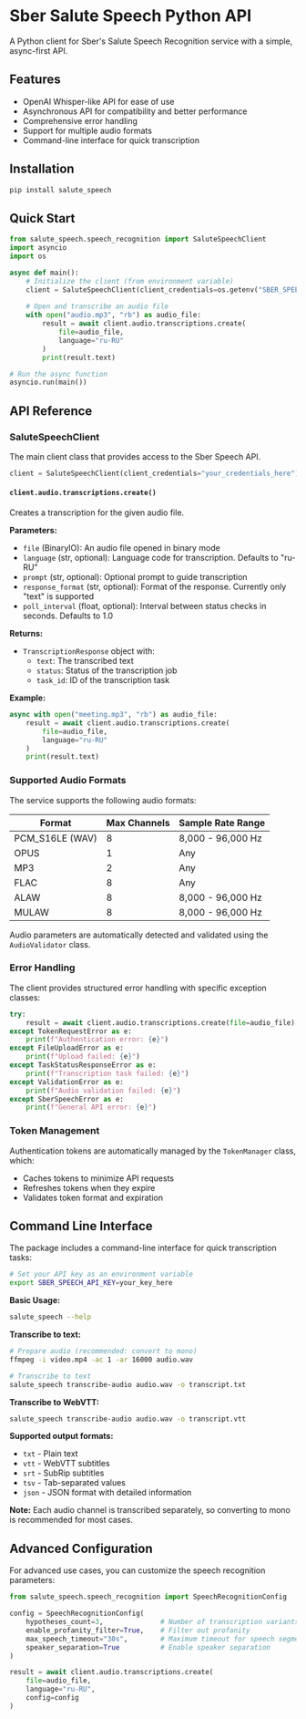 # Sber Salute Speech Python API

A Python client for Sber's Salute Speech Recognition service with a simple, async-first API.

## Features

- OpenAI Whisper-like API for ease of use
- Asynchronous API for compatibility and better performance
- Comprehensive error handling
- Support for multiple audio formats
- Command-line interface for quick transcription

## Installation

```bash
pip install salute_speech
```

## Quick Start

```python
from salute_speech.speech_recognition import SaluteSpeechClient
import asyncio
import os

async def main():
    # Initialize the client (from environment variable)
    client = SaluteSpeechClient(client_credentials=os.getenv("SBER_SPEECH_API_KEY"))
    
    # Open and transcribe an audio file
    with open("audio.mp3", "rb") as audio_file:
        result = await client.audio.transcriptions.create(
            file=audio_file,
            language="ru-RU"
        )
        print(result.text)

# Run the async function
asyncio.run(main())
```

## API Reference

### SaluteSpeechClient

The main client class that provides access to the Sber Speech API.

```python
client = SaluteSpeechClient(client_credentials="your_credentials_here")
```

#### `client.audio.transcriptions.create()`

Creates a transcription for the given audio file.

**Parameters:**
- `file` (BinaryIO): An audio file opened in binary mode
- `language` (str, optional): Language code for transcription. Defaults to "ru-RU"
- `prompt` (str, optional): Optional prompt to guide transcription
- `response_format` (str, optional): Format of the response. Currently only "text" is supported
- `poll_interval` (float, optional): Interval between status checks in seconds. Defaults to 1.0

**Returns:**
- `TranscriptionResponse` object with:
  - `text`: The transcribed text
  - `status`: Status of the transcription job
  - `task_id`: ID of the transcription task

**Example:**
```python
async with open("meeting.mp3", "rb") as audio_file:
    result = await client.audio.transcriptions.create(
        file=audio_file,
        language="ru-RU"
    )
    print(result.text)
```

### Supported Audio Formats

The service supports the following audio formats:

| Format | Max Channels | Sample Rate Range |
|--------|-------------|-------------------|
| PCM_S16LE (WAV) | 8 | 8,000 - 96,000 Hz |
| OPUS | 1 | Any |
| MP3 | 2 | Any |
| FLAC | 8 | Any |
| ALAW | 8 | 8,000 - 96,000 Hz |
| MULAW | 8 | 8,000 - 96,000 Hz |

Audio parameters are automatically detected and validated using the `AudioValidator` class.

### Error Handling

The client provides structured error handling with specific exception classes:

```python
try:
    result = await client.audio.transcriptions.create(file=audio_file)
except TokenRequestError as e:
    print(f"Authentication error: {e}")
except FileUploadError as e:
    print(f"Upload failed: {e}")
except TaskStatusResponseError as e:
    print(f"Transcription task failed: {e}")
except ValidationError as e:
    print(f"Audio validation failed: {e}")
except SberSpeechError as e:
    print(f"General API error: {e}")
```

### Token Management

Authentication tokens are automatically managed by the `TokenManager` class, which:
- Caches tokens to minimize API requests
- Refreshes tokens when they expire
- Validates token format and expiration

## Command Line Interface

The package includes a command-line interface for quick transcription tasks:

```bash
# Set your API key as an environment variable
export SBER_SPEECH_API_KEY=your_key_here
```

**Basic Usage:**
```bash
salute_speech --help
```

**Transcribe to text:**
```bash
# Prepare audio (recommended: convert to mono)
ffmpeg -i video.mp4 -ac 1 -ar 16000 audio.wav

# Transcribe to text
salute_speech transcribe-audio audio.wav -o transcript.txt
```

**Transcribe to WebVTT:**
```bash
salute_speech transcribe-audio audio.wav -o transcript.vtt
```

**Supported output formats:**
- `txt` - Plain text
- `vtt` - WebVTT subtitles
- `srt` - SubRip subtitles
- `tsv` - Tab-separated values
- `json` - JSON format with detailed information

**Note:** Each audio channel is transcribed separately, so converting to mono is recommended for most cases.

## Advanced Configuration

For advanced use cases, you can customize the speech recognition parameters:

```python
from salute_speech.speech_recognition import SpeechRecognitionConfig

config = SpeechRecognitionConfig(
    hypotheses_count=3,              # Number of transcription variants
    enable_profanity_filter=True,    # Filter out profanity
    max_speech_timeout="30s",        # Maximum timeout for speech segments
    speaker_separation=True          # Enable speaker separation
)

result = await client.audio.transcriptions.create(
    file=audio_file,
    language="ru-RU",
    config=config
)
```

